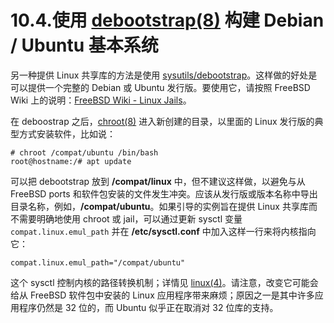 # 10.4.使用 [debootstrap(8)](https://www.freebsd.org/cgi/man.cgi?query=debootstrap&sektion=8&format=html) 构建 Debian / Ubuntu 基本系统

另一种提供 Linux 共享库的方法是使用 [sysutils/debootstrap](https://cgit.freebsd.org/ports/tree/sysutils/debootstrap/pkg-descr)。这样做的好处是可以提供一个完整的 Debian 或 Ubuntu 发行版。要使用它，请按照 FreeBSD Wiki 上的说明：[FreeBSD Wiki - Linux Jails](https://wiki.freebsd.org/LinuxJails)。

在 deboostrap 之后，[chroot(8)](https://www.freebsd.org/cgi/man.cgi?query=chroot&sektion=8&format=html) 进入新创建的目录，以里面的 Linux 发行版的典型方式安装软件，比如说：

```
# chroot /compat/ubuntu /bin/bash
root@hostname:/# apt update
```

可以把 debootstrap 放到 **/compat/linux** 中，但不建议这样做，以避免与从 FreeBSD ports 和软件包安装的文件发生冲突。应该从发行版或版本名称中导出目录名称，例如，**/compat/ubuntu**。如果引导的实例旨在提供 Linux 共享库而不需要明确地使用 chroot 或 jail，可以通过更新 sysctl  变量 `compat.linux.emul_path` 并在 **/etc/sysctl.conf** 中加入这样一行来将内核指向它：

```
compat.linux.emul_path="/compat/ubuntu"
```

这个 sysctl 控制内核的路径转换机制；详情见 [linux(4)](https://www.freebsd.org/cgi/man.cgi?query=linux&sektion=4&format=html)。请注意，改变它可能会给从 FreeBSD 软件包中安装的 Linux 应用程序带来麻烦；原因之一是其中许多应用程序仍然是 32 位的，而 Ubuntu 似乎正在取消对 32 位库的支持。

